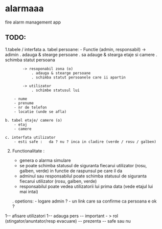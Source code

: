 # alarmaaa
fire alarm management app


## TODO: 

1.tabele / interfata
    a. tabel persoane:
        - Functie (admin, responsabil)
            -> adimin 
                . adauga & stearge persoane
                . sa adauge & stearga etaje si camere 
                . schimba statut persoana

            -> resoponabil zona (o)
                . adauga & stearge persoane
                . schimba statut persoanele care ii apartin

            -> utilizator
                . schimbe statusul lui
        
        - nume
        - prenume
        - nr de telefon
        - locatie (unde se afla)
        
    b. tabel etaje/ camere (o)
        - etaj
        - camere

    c. interfata utilizator 
        - esti safe :   da ? nu ? inca in cladire (verde / rosu / galben)

2. Functionalitate :
    - genera o alarma simulare 
    - se poate schimba statusul de siguranta  fiecarui utilizator (rosu, galben, verde) in functie de raspunsul pe care il da
    - adminul sau responsabilul poate schimba statusul de siguranta fiecarui utilizator (rosu, galben, verde) 
    - responsabilul poate vedea utilizatorii lui prima data (vede etajul lui mai intai)

   . opetions:
        - logare admin ?
        - un link care sa confirme ca persoana e ok ?

1-- afisare utilizatori
1-- adauga pers -- important - > rol (stingator/anuntator/resp evacuare)
-- prezenta 
-- safe sau nu
 
